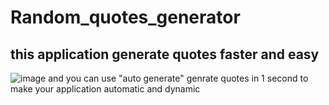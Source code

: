 # Random_quotes_generator
## this application generate quotes faster and easy 
![image](https://github.com/user-attachments/assets/28248891-0f37-4b23-89f1-2d728014f605)
and you can use "auto generate" genrate quotes in 1 second to make your application automatic and dynamic
